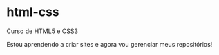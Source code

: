 # html-css
 Curso de HTML5 e CSS3 

 Estou aprendendo a criar sites e agora vou gerenciar meus repositórios!